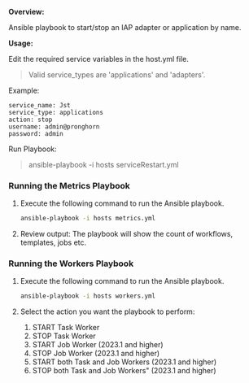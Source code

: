 **Overview:**

Ansible playbook to start/stop an IAP adapter or application by name.

**Usage:**

Edit the required service variables in the host.yml file. 
>Valid service_types are 'applications' and 'adapters'.

Example:

    service_name: Jst
    service_type: applications
    action: stop
    username: admin@pronghorn
    password: admin

Run Playbook:

>ansible-playbook -i hosts serviceRestart.yml



### Running the Metrics Playbook

1. Execute the following command to run the Ansible playbook.

    ```bash
    ansible-playbook -i hosts metrics.yml
    ```

2. Review output: The playbook will show the count of workflows, templates, jobs etc.

### Running the Workers Playbook

1. Execute the following command to run the Ansible playbook.

    ```bash
    ansible-playbook -i hosts workers.yml
    ```

2. Select the action you want the playbook to perform:
    1. START Task Worker
    2. STOP Task Worker
    3. START Job Worker (2023.1 and higher)
    4. STOP Job Worker (2023.1 and higher)
    5. START both Task and Job Workers (2023.1 and higher)
    6. STOP both Task and Job Workers" (2023.1 and higher)